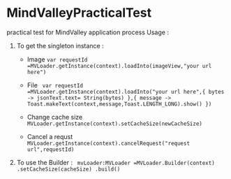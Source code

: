 # MindValleyPracticalTest
practical test for MindValley application process 
Usage :
1. To get the singleton instance :
    - Image ```var requestId =MVLoader.getInstance(context).loadInto(imageView,"your url here")```
    - File ``` var requestId =MVLoader.getInstance(context).loadInto("your url here",{ bytes ->
                jsonText.text= String(bytes)
            },{ message ->
                Toast.makeText(context,message,Toast.LENGTH_LONG).show()
            })```
            
    - Change cache size ``` MVLoader.getInstance(context).setCacheSize(newCacheSize)```
    - Cancel a requst ``` MVLoader.getInstance(context).cancelRequest("request url",requestId)  ```
2.  To use the Builder : ``` mvLoader:MVLoader =MVLoader.Builder(context)
                                                        .setCacheSize(cacheSize)
                                                         .build()```
   
